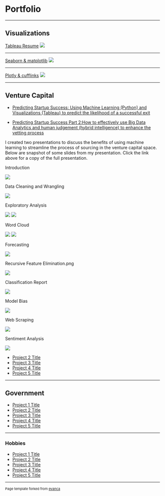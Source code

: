 # Portfolio

---

## Visualizations  

[Tableau Resume](https://public.tableau.com/profile/ayacancode#!/vizhome/Resume_16150534844580/Summary)
<img src="images/githubio.png?raw=true"/>

---
[Seaborn & matplotlib](/pdf/sample_presentation.pdf)
<img src="images/dummy_thumbnail.jpg?raw=true"/>

---
[Plotly & cufflinks](http://example.com/)
<img src="images/dummy_thumbnail.jpg?raw=true"/>

---

## Venture Capital

- [Predicting Startup Success: Using Machine Learning (Python) and Visualizations (Tableau) to predict the likelihood of a successful exit](/pdf/Startup_success_pt1_Aya_Spencer.pdf)

- [Predicting Startup Success Part 2:How to effectively use Big Data Analytics and human judgement (hybrid intelligence) to enhance the vetting process](/pdf/Startup_success_part2_Aya_Spencer.pdf)

I created two presentations to discuss the benefits of using machine learning to streamline the process of sourcing in the venture capital space. Below are snapshot of some slides from my presentation. Click the link above for a copy of the full presentation. 

Introduction
 
<img src="images/introduction.png?raw=true"/> 

Data Cleaning and Wrangling

<img src="images/data cleaning and wrangling.png?raw=true"/>

Exploratory Analysis 

<img src="images/exploratory analysis .png?raw=true"/>
<img src="images/exploratory analysis using tableau.png?raw=true"/>

Word Cloud 

<img src="images/word cloud analysis .png?raw=true"/>
<img src="images/word cloud over time.png?raw=true"/>

Forecasting 

<img src="images/forecasting .png?raw=true"/>

Recursive Feature Elimination.png

<img src="images/recursive feature elimination.png?raw=true"/>

Classification Report 

<img src="images/classification report.png?raw=true"/>

Model Bias

<img src="images/model bias.png?raw=true"/>

Web Scraping

<img src="images/web scraping.png?raw=true"/>

Sentiment Analysis  

<img src="images/sentiment analysis.png?raw=true"/>

  
- [Project 2 Title](http://example.com/)
- [Project 3 Title](http://example.com/)
- [Project 4 Title](http://example.com/)
- [Project 5 Title](http://example.com/)

---

## Government

- [Project 1 Title](http://example.com/)
- [Project 2 Title](http://example.com/)
- [Project 3 Title](http://example.com/)
- [Project 4 Title](http://example.com/)
- [Project 5 Title](http://example.com/)

---

### Hobbies 

- [Project 1 Title](http://example.com/)
- [Project 2 Title](http://example.com/)
- [Project 3 Title](http://example.com/)
- [Project 4 Title](http://example.com/)
- [Project 5 Title](http://example.com/)

---
<p style="font-size:11px">Page template forked from <a href="https://github.com/evanca/quick-portfolio">evanca</a></p>
<!-- Remove above link if you don't want to attibute -->
